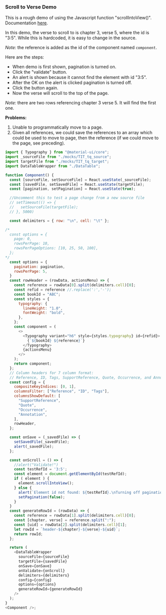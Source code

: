 ### Scroll to Verse Demo

This is a rough demo of using the Javascript function "scrollIntoView()". 
Documentation [here](https://developer.mozilla.org/en-US/docs/Web/API/Element/scrollIntoView).

In this demo, the verse to scroll to is chapter 3, verse 5, where the id is "3:5".
While this is hardcoded, it is easy to change in the source.

*Note:* the reference is added as the id of the component named `component`.

Here are the steps:
- When demo is first shown, pagination is turned on.
- Click the "validate" button.
- An alert is shown because it cannot find the element with id "3:5".
- After the OK on the alert is clicked pagination is turned off.
- Click the button again. 
- Now the verse will scroll to the top of the page.

*Note:* there are two rows referencing chapter 3 verse 5. It will find the first one.

**Problems:** 
1. Unable to programmatically move to a page.
2. Given all references, we could save the references to an array which could be used
to move to page, then the reference (if we could move to the page, see preceding).

```js
import { Typography } from "@material-ui/core";
import _sourceFile from "./mocks/TIT_tq_source";
import targetFile from "./mocks/TIT_tq_target";
import DataTableWrapper from "./DataTable";

function Component() {
  const [sourceFile, setSourceFile] = React.useState(_sourceFile);
  const [savedFile, setSavedFile] = React.useState(targetFile);
  const [pagination, setPagination] = React.useState(true);

  //Uncomment this to test a page change from a new source file
  // setTimeout(() => {
  //   setSourceFile(targetFile);
  // }, 5000)

  const delimiters = { row: "\n", cell: "\t" };

/*
  const options = {
    page: 0,
    rowsPerPage: 10,
    rowsPerPageOptions: [10, 25, 50, 100],
  };
*/
  const options = { 
    pagination: pagination,
    rowsPerPage: 5, 
  }
  const rowHeader = (rowData, actionsMenu) => {
    const reference = rowData[0].split(delimiters.cell)[0];
    const refid = reference //.replace(':','-');
    const bookId = "ABC";
    const styles = {
      typography: {
        lineHeight: "1.0",
        fontWeight: "bold",
      },
    };
    const component = (
      <>
        <Typography variant="h6" style={styles.typography} id={refid}>
          {`${bookId} ${reference}`}
        </Typography>
        {actionsMenu}
      </>
    );
    return component;
  };
  // Column headers for 7 column format:
  // Reference, ID, Tags, SupportReference, Quote, Occurrence, and Annotation.
  const config = {
    compositeKeyIndices: [0, 1],
    columnsFilter: ["Reference", "ID", "Tags"],
    columnsShowDefault: [
      "SupportReference",
      "Quote",
      "Occurrence",
      "Annotation",
    ],
    rowHeader,
  };

  const onSave = (_savedFile) => {
    setSavedFile(_savedFile);
    alert(_savedFile);
  };

  const onScroll = () => {
    //alert("Validate!")
    const testRefId = '3:5';
    const element = document.getElementById(testRefId);
    if ( element ) {
      element.scrollIntoView();
    } else {
      alert(`Element id not found: ${testRefId}.\nTurning off pagination.\nTry again.`);
      setPagination(false);
    }
  }
  const generateRowId = (rowData) => {
    const reference = rowData[1].split(delimiters.cell)[0];
    const [chapter, verse] = reference.split(":");
    const [uid] = rowData[2].split(delimiters.cell)[1];
    let rowId = `header-${chapter}-${verse}-${uid}`;
    return rowId;
  };

  return (
    <DataTableWrapper
      sourceFile={sourceFile}
      targetFile={savedFile}
      onSave={onSave}
      onValidate={onScroll}
      delimiters={delimiters}
      config={config}
      options={options}
      generateRowId={generateRowId}
    />
  );
}
<Component />;
```
